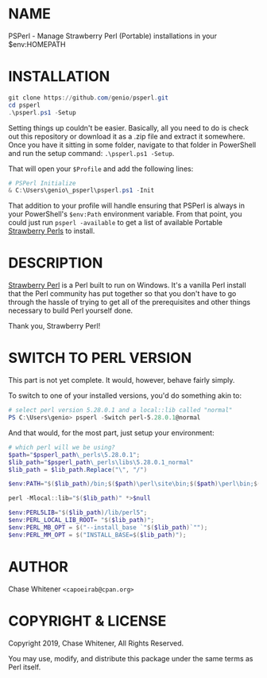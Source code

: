 # NAME

PSPerl - Manage Strawberry Perl (Portable) installations in your $env:HOMEPATH

# INSTALLATION

```PowerShell
git clone https://github.com/genio/psperl.git
cd psperl
.\psperl.ps1 -Setup
```

Setting things up couldn't be easier. Basically, all you need to do is check out this repository or download it as a .zip file and extract it somewhere. Once you have it sitting in some folder, navigate to that folder in PowerShell and run the setup command: `.\psperl.ps1 -Setup`.

That will open your `$Profile` and add the following lines:
```PowerShell
# PSPerl Initialize
& C:\Users\genio\_psperl\psperl.ps1 -Init
```

That addition to your profile will handle ensuring that PSPerl is always in your PowerShell's `$env:Path` environment variable. From that point, you could just run `psperl -available` to get a list of available Portable [Strawberry Perls](http://strawberryperl.com) to install.

# DESCRIPTION

[Strawberry Perl](http://strawberryperl.com) is a Perl built to run on Windows. It's a vanilla Perl install that the Perl community has put together so that you don't have to go through the hassle of trying to get all of the prerequisites and other things necessary to build Perl yourself done.

Thank you, Strawberry Perl!

# SWITCH TO PERL VERSION

This part is not yet complete. It would, however, behave fairly simply.

To switch to one of your installed versions, you'd do something akin to:

```PowerShell
# select perl version 5.28.0.1 and a local::lib called "normal"
PS C:\Users\genio> psperl -Switch perl-5.28.0.1@normal
```

And that would, for the most part, just setup your environment:

```PowerShell
# which perl will we be using?
$path="$psperl_path\_perls\5.28.0.1";
$lib_path="$psperl_path\_perls\libs\5.28.0.1_normal"
$lib_path = $lib_path.Replace("\", "/")

$env:PATH="$($lib_path)/bin;$($path)\perl\site\bin;$($path)\perl\bin;$($path)\c\bin;$($env:PATH)"

perl -Mlocal::lib="$($lib_path)" *>$null

$env:PERL5LIB="$($lib_path)/lib/perl5";
$env:PERL_LOCAL_LIB_ROOT= "$($lib_path)";
$env:PERL_MB_OPT = $("--install_base `"$($lib_path)`"");
$env:PERL_MM_OPT = $("INSTALL_BASE=$($lib_path)");
```

# AUTHOR

Chase Whitener `<capoeirab@cpan.org>`

# COPYRIGHT & LICENSE

Copyright 2019, Chase Whitener, All Rights Reserved.

You may use, modify, and distribute this package under the
same terms as Perl itself.
